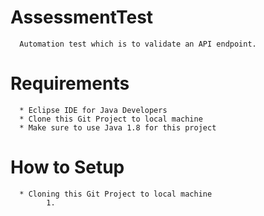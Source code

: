 # AssessmentTest
      Automation test which is to validate an API endpoint.


# Requirements
      * Eclipse IDE for Java Developers
      * Clone this Git Project to local machine
      * Make sure to use Java 1.8 for this project

# How to Setup
      * Cloning this Git Project to local machine
            1. 
